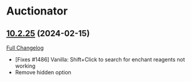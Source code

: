 # Auctionator

## [10.2.25](https://github.com/Auctionator/Auctionator/tree/10.2.25) (2024-02-15)
[Full Changelog](https://github.com/Auctionator/Auctionator/compare/10.2.24...10.2.25) 

- [Fixes #1486] Vanilla: Shift+Click to search for enchant reagents not working  
- Remove hidden option  
